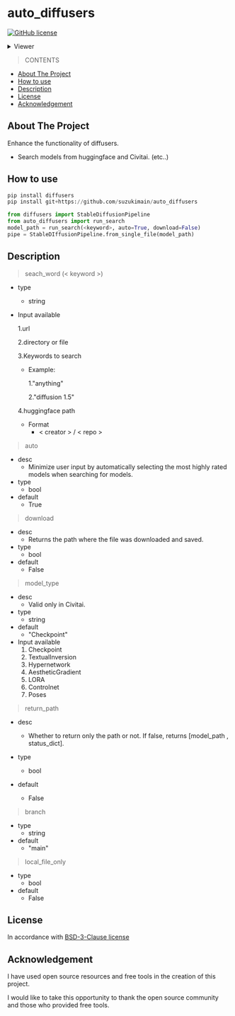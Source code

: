 # auto_diffusers

[![GitHub license](https://img.shields.io/badge/license-Apache-blue.svg)](
https://github.com/suzukimain/auto_diffusers/blob/main/LICENSE)



<details>
  <summary>Viewer</summary>
  <img src=https://visit-counter.vercel.app/counter.png?page=https://github.com/suzukimain/auto_diffusers/main&c=00ffff&ff=flat&tb=viewer:%20&s=20>  
</details>


>CONTENTS
+ [About The Project](#About_The_Project)
+ [How to use](#How_to_use)
+ [Description](#Description)
+ [License](#License)
+ [Acknowledgement](#Acknowledgement)

## About The Project<a name = "About_The_Project"></a>
Enhance the functionality of diffusers.
* Search models from huggingface and Civitai. 
(etc..)


##  How to use<a name = "How_to_use"></a>

```python
pip install diffusers
pip install git+https://github.com/suzukimain/auto_diffusers

from diffusers import StableDiffusionPipeline
from auto_diffusers import run_search
model_path = run_search(<keyword>, auto=True, download=False)
pipe = StableDIffusionPipeline.from_single_file(model_path)
```



##  Description<a name = "Description"></a>

> seach_word (< keyword >)
  * type
    * string
  * Input available

    1.url
    
    2.directory or file

    3.Keywords to search
    
      * Example:
    
        1."anything"

        2."diffusion 1.5"
    
    4.huggingface path 

       * Format
          * < creator > / < repo >

> auto
  * desc
    * Minimize user input by automatically selecting the most highly rated models when searching for models.
  * type
    * bool
  * default
    * True

>  download
  * desc
    * Returns the path where the file was downloaded and saved.
  * type
    * bool
  * default
    * False


> model_type
  * desc
    * Valid only in Civitai.
  * type
    * string
  * default
    * "Checkpoint"
  * Input available
    1. Checkpoint
    2. TextualInversion
    3. Hypernetwork
    4. AestheticGradient
    5. LORA
    6. Controlnet
    7. Poses

> return_path
  * desc
    * Whether to return only the path or not. If false, returns [model_path , status_dict].
    
  * type
    * bool
  * default
    * False

> branch  
  * type
    * string
  * default
    * "main"

> local_file_only
  * type
    * bool
  * default
    * False

## License<a name = "License"></a>
In accordance with [BSD-3-Clause license](LICENSE)



## Acknowledgement<a name = "Acknowledgement"></a>

I have used open source resources and free tools in the creation of this project.

I would like to take this opportunity to thank the open source community and those who provided free tools.


